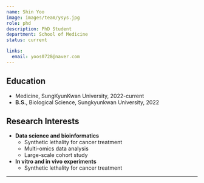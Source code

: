```yaml
---
name: Shin Yoo
image: images/team/ysys.jpg
role: phd
description: PhD Student
department: School of Medicine
status: current

links:
  email: yoos0728@naver.com
---
```

  
## **Education**
* Medicine, SungKyunKwan University, 2022-current
* **B.S.**, Biological Science, Sungkyunkwan University, 2022

## **Research Interests**

* **Data science and bioinformatics**
    - Synthetic lethality for cancer treatment
    - Multi-omics data analysis
    - Large-scale cohort study
* **In vitro and in vivo experiments**
    - Synthetic lethality for cancer treatment

---
